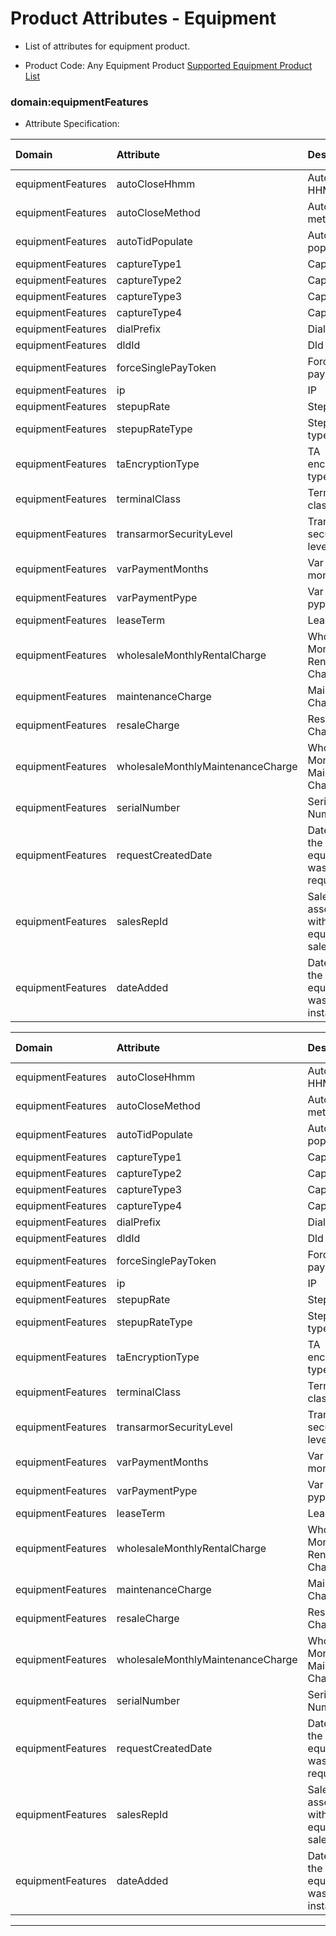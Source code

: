 # Product Attributes - Equipment 

* List of attributes for equipment product.

* Product Code: Any Equipment Product  [Supported Equipment Product List ](?path=docs/specification/products_equipments.md)

### domain:equipmentFeatures

* Attribute Specification:

<!-- type: tab 
titles: UMM, North, GMA 
-->
|Domain        | Attribute                    | Description                                       | Values        | Value Description                                         | 
|:-------------|:-----------------------------|:--------------------------------------------------|:--------------|:----------------------------------------------------------|
|equipmentFeatures|autoCloseHhmm|Auto close HHMM|||
|equipmentFeatures|autoCloseMethod|Auto close method|||
|equipmentFeatures|autoTidPopulate|Auto tid populate|||
|equipmentFeatures|captureType1|Capture 1|||
|equipmentFeatures|captureType2|Capture 2|||
|equipmentFeatures|captureType3|Capture 3|||
|equipmentFeatures|captureType4|Capture 4|||
|equipmentFeatures|dialPrefix|Dial prefix|||
|equipmentFeatures|dldId|Dld id|||
|equipmentFeatures|forceSinglePayToken|Force single pay token|||
|equipmentFeatures|ip|IP|||
|equipmentFeatures|stepupRate|Step up rate|||
|equipmentFeatures|stepupRateType|Step up rate type|||
|equipmentFeatures|taEncryptionType|TA encryption type|||
|equipmentFeatures|terminalClass|Terminal class|||
|equipmentFeatures|transarmorSecurityLevel|Transarmor security level|||
|equipmentFeatures|varPaymentMonths|Var payment months|||
|equipmentFeatures|varPaymentPype|Var payment pype|||
|equipmentFeatures|leaseTerm|Lease Term|||
|equipmentFeatures|wholesaleMonthlyRentalCharge|Wholesale Monthly Rental Charge|||
|equipmentFeatures|maintenanceCharge|Maintenance Charge|||
|equipmentFeatures|resaleCharge|Resale Charge|||
|equipmentFeatures|wholesaleMonthlyMaintenanceCharge|Wholesale Monthly Maintenance Charge|||
|equipmentFeatures|serialNumber|Serial Number|||
|equipmentFeatures|requestCreatedDate|Date when the equipment was requested|||
|equipmentFeatures|salesRepId|Sales Rep associated with the equipment sale/lease|||
|equipmentFeatures|dateAdded|Date when the equipment was installed|||

<!-- type: tab -->

|Domain        | Attribute                    | Description                                       | Values        | Value Description                                         | 
|:-------------|:-----------------------------|:--------------------------------------------------|:--------------|:----------------------------------------------------------|
|equipmentFeatures|autoCloseHhmm|Auto close HHMM|||
|equipmentFeatures|autoCloseMethod|Auto close method|||
|equipmentFeatures|autoTidPopulate|Auto tid populate|||
|equipmentFeatures|captureType1|Capture 1|||
|equipmentFeatures|captureType2|Capture 2|||
|equipmentFeatures|captureType3|Capture 3|||
|equipmentFeatures|captureType4|Capture 4|||
|equipmentFeatures|dialPrefix|Dial prefix|||
|equipmentFeatures|dldId|Dld id|||
|equipmentFeatures|forceSinglePayToken|Force single pay token|||
|equipmentFeatures|ip|IP|||
|equipmentFeatures|stepupRate|Step up rate|||
|equipmentFeatures|stepupRateType|Step up rate type|||
|equipmentFeatures|taEncryptionType|TA encryption type|||
|equipmentFeatures|terminalClass|Terminal class|||
|equipmentFeatures|transarmorSecurityLevel|Transarmor security level|||
|equipmentFeatures|varPaymentMonths|Var payment months|||
|equipmentFeatures|varPaymentPype|Var payment pype|||
|equipmentFeatures|leaseTerm|Lease Term|||
|equipmentFeatures|wholesaleMonthlyRentalCharge|Wholesale Monthly Rental Charge|||
|equipmentFeatures|maintenanceCharge|Maintenance Charge|||
|equipmentFeatures|resaleCharge|Resale Charge|||
|equipmentFeatures|wholesaleMonthlyMaintenanceCharge|Wholesale Monthly Maintenance Charge|||
|equipmentFeatures|serialNumber|Serial Number|||
|equipmentFeatures|requestCreatedDate|Date when the equipment was requested|||
|equipmentFeatures|salesRepId|Sales Rep associated with the equipment sale/lease|||
|equipmentFeatures|dateAdded|Date when the equipment was installed|||

<!-- type: tab -->
<!-- type: tab-end -->

---
